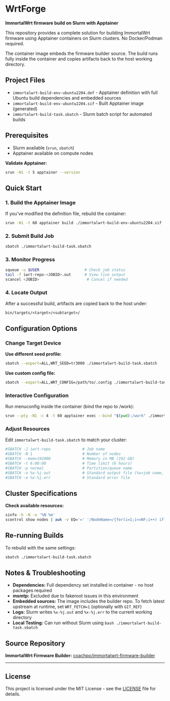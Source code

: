 # WrtForge

**ImmortalWrt firmware build on Slurm with Apptainer**

This repository provides a complete solution for building ImmortalWrt firmware using Apptainer containers on Slurm clusters. No Docker/Podman required.

The container image embeds the firmware builder source. The build runs fully inside the container and copies artifacts back to the host working directory.

## Project Files

- `immortalwrt-build-env-ubuntu2204.def` - Apptainer definition with full Ubuntu build dependencies and embedded sources
- `immortalwrt-build-env-ubuntu2204.sif` - Built Apptainer image (generated)
- `immortalwrt-build-task.sbatch` - Slurm batch script for automated builds

## Prerequisites

- Slurm available (`srun`, `sbatch`)
- Apptainer available on compute nodes

**Validate Apptainer:**
```bash
srun -N1 -t 5 apptainer --version
```

## Quick Start

### 1. Build the Apptainer Image

If you've modified the definition file, rebuild the container:

```bash
srun -N1 -t 60 apptainer build ./immortalwrt-build-env-ubuntu2204.sif ./immortalwrt-build-env-ubuntu2204.def
```

### 2. Submit Build Job

```bash
sbatch ./immortalwrt-build-task.sbatch
```

### 3. Monitor Progress

```bash
squeue -u $USER                    # Check job status
tail -f iwrt-repo-<JOBID>.out      # View live output
scancel <JOBID>                     # Cancel if needed
```

### 4. Locate Output

After a successful build, artifacts are copied back to the host under:

```
bin/targets/<target>/<subtarget>/
```

## Configuration Options

### Change Target Device

**Use different seed profile:**
```bash
sbatch --export=ALL,WRT_SEED=tr3000 ./immortalwrt-build-task.sbatch
```

**Use custom config file:**
```bash
sbatch --export=ALL,WRT_CONFIG=/path/to/.config ./immortalwrt-build-task.sbatch
```

### Interactive Configuration

Run menuconfig inside the container (bind the repo to /work):

```bash
srun --pty -N1 -c 4 -t 60 apptainer exec --bind "$(pwd):/work" ./immortalwrt-build-env-ubuntu2204.sif bash -lc 'cd /work/immortalwrt-firmware-builder/immortalwrt && make menuconfig'
```

### Adjust Resources

Edit `immortalwrt-build-task.sbatch` to match your cluster:

```bash
#SBATCH -J iwrt-repo              # Job name
#SBATCH -N 1                      # Number of nodes
#SBATCH --mem=192000              # Memory in MB (192 GB)
#SBATCH -t 6:00:00                # Time limit (6 hours)
#SBATCH -p normal                 # Partition/queue name
#SBATCH -o %x-%j.out              # Standard output file (%x=job name, %j=job ID)
#SBATCH -e %x-%j.err              # Standard error file
```

## Cluster Specifications

**Check available resources:**
```bash
sinfo -h -N -o '%N %m'
scontrol show nodes | awk -v EQ='=' '/NodeName=/{for(i=1;i<=NF;i++) if($i ~ /^NodeName=/){split($i,a,EQ);n=a[2]}} /RealMemory=/{for(i=1;i<=NF;i++) if($i ~ /^RealMemory=/){split($i,a,EQ);m=a[2]; printf("%s %s MB (%.1f GiB)\n", n, m, m/1024)}}'
```

## Re-running Builds

To rebuild with the same settings:

```bash
sbatch ./immortalwrt-build-task.sbatch
```

## Notes & Troubleshooting

- **Dependencies:** Full dependency set installed in container - no host packages required
- **msmtp:** Excluded due to fakeroot issues in this environment
- **Embedded sources:** The image includes the builder repo. To fetch latest upstream at runtime, set `WRT_FETCH=1` (optionally with `GIT_REF`)
- **Logs:** Slurm writes `%x-%j.out` and `%x-%j.err` to the current working directory
- **Local Testing:** Can run without Slurm using `bash ./immortalwrt-build-task.sbatch`

## Source Repository

**ImmortalWrt Firmware Builder:** [coachpo/immortalwrt-firmware-builder](https://github.com/coachpo/immortalwrt-firmware-builder)

---

## License

This project is licensed under the MIT License - see the [LICENSE](LICENSE) file for details.